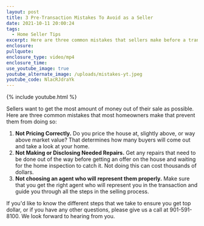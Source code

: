```yaml
---
layout: post
title: 3 Pre-Transaction Mistakes To Avoid as a Seller
date: 2021-10-11 20:00:24
tags:
  - Home Seller Tips
excerpt: Here are three common mistakes that sellers make before a transaction.
enclosure:
pullquote:
enclosure_type: video/mp4
enclosure_time:
use_youtube_image: true
youtube_alternate_image: /uploads/mistakes-yt.jpeg
youtube_code: NlacRJdraYk
---
```

{% include youtube.html %}

Sellers want to get the most amount of money out of their sale as possible. Here are three common mistakes that most homeowners make that prevent them from doing so:

1. **Not Pricing Correctly.** Do you price the house at, slightly above, or way above market value? That determines how many buyers will come out and take a look at your home.
2. **Not Making or Disclosing Needed Repairs.** Get any repairs that need to be done out of the way before getting an offer on the house and waiting for the home inspection to catch it. Not doing this can cost thousands of dollars.
3. **Not choosing an agent who will represent them properly.** Make sure that you get the right agent who will represent you in the transaction and guide you through all the steps in the selling process.

If you'd like to know the different steps that we take to ensure you get top dollar, or if you have any other questions, please give us a call at 901-591-8100. We look forward to hearing from you.

